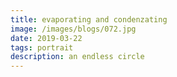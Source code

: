 ```yaml
---
title: evaporating and condenzating
image: /images/blogs/072.jpg
date: 2019-03-22
tags: portrait
description: an endless circle
---
```

